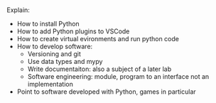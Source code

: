 # <TBD>

Explain:

* How to install Python
* How to add Python plugins to VSCode
* How to create virtual evironments and run python code
* How to develop software:
  * Versioning and git
  * Use data types and mypy
  * Write documentaiton: also a subject of a later lab
  * Software engineering: module, program to an interface not an implementation
* Point to software developed with Python, games in particular
